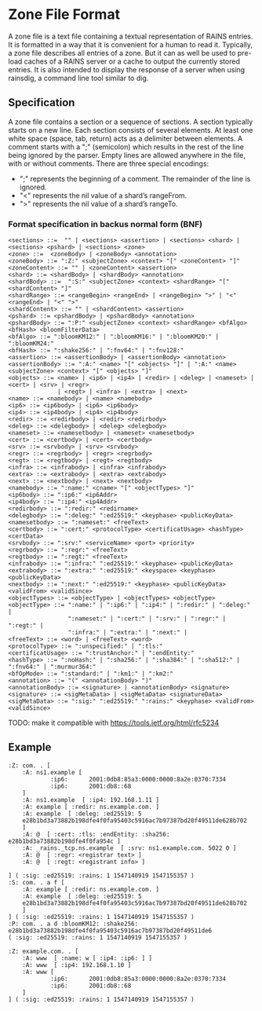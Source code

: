 # Zone File Format

A zone file is a text file containing a textual representation of RAINS entries. It is formatted in
a way that it is convenient for a human to read it. Typically, a zone file describes all entries of a
zone. But it can as well be used to pre-load caches of a RAINS server or a cache to output the
currently stored entries. It is also intended to display the response of a server when using
rainsdig, a command line tool similar to dig.

## Specification

A zone file contains a section or a sequence of sections. A section typically starts on a new line.
Each section consists of several elements. At least one white space (space, tab, return) acts as a
delimiter between elements. A comment starts with a ";" (semicolon) which results in the rest of the
line being ignored by the parser. Empty lines are allowed anywhere in the file, with or without
comments. There are three special encodings:

* ";" represents the beginning of a comment. The remainder of the line is ignored.
* "<" represents the nil value of a shard’s rangeFrom.
* ">" represents the nil value of a shard’s rangeTo.

### Format specification in backus normal form (BNF)

```
<sections> ::=  "" | <sections> <assertion> | <sections> <shard> | <sections> <pshard> | <sections> <zone>
<zone> ::=  <zoneBody> | <zoneBody> <annotation>
<zoneBody> ::= ":Z:" <subjectZone> <context> "[" <zoneContent> "]"
<zoneContent> ::= "" | <zoneContent> <assertion>
<shard> ::= <shardBody> | <shardBody> <annotation>
<shardBody> ::=  ":S:" <subjectZone> <context> <shardRange> "[" <shardContent> "]"
<shardRange> ::= <rangeBegin> <rangeEnd> | <rangeBegin> ">" | "<" <rangeEnd> | "<" ">"
<shardContent> ::= "" | <shardContent> <assertion>
<pshard> ::= <pshardBody> | <pshardBody> <annotation>
<pshardBody> ::= ":P:" <subjectZone> <context> <shardRange> <bfAlgo> <bfHash> <bloomFilterData>
<bfAlgo> ::= ":bloomKM12:" | ":bloomKM16:" | ":bloomKM20:" | ":bloomKM24:"
<bfHash> ::= ":shake256:" | ":fnv64:" | ":fnv128:"
<assertion> ::= <assertionBody> | <assertionBody> <annotation>
<assertionBody> ::= ":A:" <name> "[" <objects> "]" | ":A:" <name> <subjectZone> <context> "[" <objects> "]"
<objects> ::= <name> | <ip6> | <ip4> | <redir> | <deleg> | <nameset> | <cert> | <srv> | <regr> 
              | <regt> | <infra> | <extra> | <next>
<name> ::= <namebody> | <name> <namebody>
<ip6> ::= <ip6body> | <ip6> <ip6body>
<ip4> ::= <ip4body> | <ip4> <ip4body>
<redir> ::= <redirbody> | <redir> <redirbody>
<deleg> ::= <delegbody> | <deleg> <delegbody>
<nameset> ::= <namesetbody> | <nameset> <namesetbody>
<cert> ::= <certbody> | <cert> <certbody>
<srv> ::= <srvbody> | <srv> <srvbody>
<regr> ::= <regrbody> | <regr> <regrbody>
<regt> ::= <regtbody> | <regt> <regtbody>
<infra> ::= <infrabody> | <infra> <infrabody>
<extra> ::= <extrabody> | <extra> <extrabody>
<next> ::= <nextbody> | <next> <nextbody>
<namebody> ::= ":name:" <cname> "[" <objectTypes> "]"
<ip6body> ::= ":ip6:" <ip6Addr>
<ip4body> ::= ":ip4:" <ip4Addr>
<redirbody> ::= ":redir:" <redirname>
<delegbody> ::= ":deleg:" ":ed25519:" <keyphase> <publicKeyData>
<namesetbody> ::= ":nameset:" <freeText>
<certbody> ::= ":cert:" <protocolType> <certificatUsage> <hashType> <certData>
<srvbody> ::= ":srv:" <serviceName> <port> <priority>
<regrbody> ::= ":regr:" <freeText>
<regtbody> ::= ":regt:" <freeText>
<infrabody> ::= ":infra:" ":ed25519:" <keyphase> <publicKeyData>
<extrabody> ::= ":extra:" ":ed25519:" <keyspace> <keyphase> <publicKeyData>
<nextbody> ::= ":next:" ":ed25519:" <keyphase> <publicKeyData> <validFrom> <validSince>
<objectTypes> ::= <objectType> | <objectTypes> <objectType>
<objectType> ::= ":name:" | ":ip6:" | ":ip4:" | ":redir:" | ":deleg:" |  
                 ":nameset:" | ":cert:" | ":srv:" | ":regr:" | ":regt:" |  
                 ":infra:" | ":extra:" | ":next:" |
<freeText> ::= <word> | <freeText> <word>
<protocolType> ::= ":unspecified:" | ":tls:"
<certificatUsage> ::= ":trustAnchor:" | ":endEntity:"
<hashType> ::= ":noHash:" | ":sha256:" | ":sha384:" | ":sha512:" | ":fnv64:" | ":murmur364:"
<bfOpMode> ::= ":standard:" | ":km1:" | ":km2:"
<annotation> ::= "(" <annotationBody> ")"
<annotationBody> ::= <signature> | <annotationBody> <signature>
<signature> ::= <sigMetaData> | <sigMetaData> <signatureData>
<sigMetaData> ::= ":sig:" ":ed25519:" ":rains:" <keyphase> <validFrom> <validSince>
```

TODO: make it compatible with https://tools.ietf.org/html/rfc5234

## Example
```
:Z: com. . [
    :A: ns1.example [ 
            :ip6:      2001:0db8:85a3:0000:0000:8a2e:0370:7334
            :ip6:      2001:db8::68
    ]
    :A: ns1.example  [ :ip4: 192.168.1.11 ]
    :A: example [ :redir: ns.example.com. ]
    :A: example  [ :deleg: :ed25519: 5
    e28b1bd3a73882b198dfe4f0fa95403c5916ac7b97387bd20f49511de628b702
    ]
    :A: @  [ :cert: :tls: :endEntity: :sha256: e28b1bd3a73882b198dfe4f0fa954c ]
    :A: _rains._tcp.ns.example  [ :srv: ns1.example.com. 5022 0 ]
    :A: @  [ :regr: <registrar text> ]
    :A: @  [ :regt: <registrant info> ]
    
] ( :sig: :ed25519: :rains: 1 1547140919 1547155357 )
:S: com. . a f [
    :A: example [ :redir: ns.example.com. ]
    :A: example  [ :deleg: :ed25519: 5
    e28b1bd3a73882b198dfe4f0fa95403c5916ac7b97387bd20f49511de628b702
    ]
] ( :sig: :ed25519: :rains: 1 1547140919 1547155357 )
:P: com. . a d :bloomKM12: :shake256: e28b1bd3a73882b198dfe4f0fa95403c5916ac7b97387bd20f49511de6
( :sig: :ed25519: :rains: 1 1547140919 1547155357 )

:Z: example.com. . [
    :A: www  [ :name: w [ :ip4: :ip6: ] ]
    :A: www  [ :ip4: 192.168.1.10 ]
    :A: www [ 
            :ip6:      2001:0db8:85a3:0000:0000:8a2e:0370:7334
            :ip6:      2001:db8::68
    ]
] ( :sig: :ed25519: :rains: 1 1547140919 1547155357 )
```